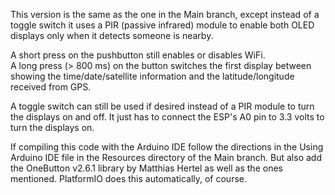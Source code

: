 This version is the same as the one in the Main branch, except instead of a toggle switch it uses a PIR 
(passive infrared) module to enable both OLED displays only when it detects someone is nearby. 

A short press on the pushbutton still enables or disables WiFi.   
A long press (> 800 ms)  on the button switches the first display between showing the time/date/satellite information
and the latitude/longitude received from GPS.

A toggle switch can still be used if desired instead of a PIR module to turn the displays on and off. 
It just has to connect the ESP's A0 pin to 3.3 volts to turn the displays on.   

If compiling this code with the Arduino IDE follow the directions in the Using Arduino IDE file in the Resources directory
of the Main branch. But also add the OneButton v2.6.1 library by Matthias Hertel as well as the ones mentioned. PlatformIO does this 
automatically, of course. 
